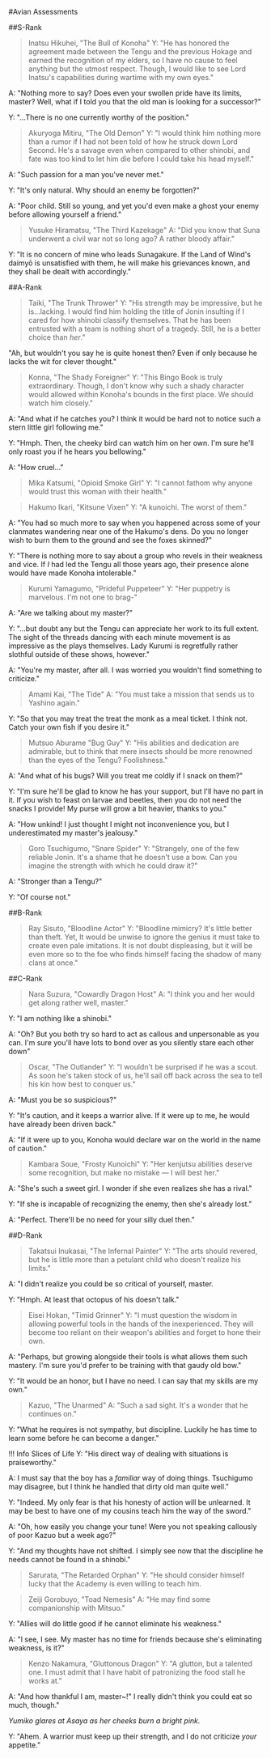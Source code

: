#Avian Assessments

##S-Rank
>Inatsu Hikuhei, "The Bull of Konoha"
Y: "He has honored the agreement made between the Tengu and the previous Hokage and earned the recognition of my elders, so I have no cause to feel anything but the utmost respect. Though, I would like to see Lord Inatsu's capabilities during wartime with my own eyes."

A: "Nothing more to say? Does even your swollen pride have its limits, master? Well, what if I told you that the old man is looking for a successor?"

Y: "...There is no one currently worthy of the position."

>Akuryoga Mitiru, "The Old Demon"
Y: "I would think him nothing more than a rumor if I had not been told of how he struck down Lord Second. He's a savage even when compared to other shinobi, and fate was too kind to let him die before I could take his head myself."

A: "Such passion for a man you've never met."

Y: "It's only natural. Why should an enemy be forgotten?"

A: "Poor child. Still so young, and yet you'd even make a ghost your enemy before allowing yourself a friend."

>Yusuke Hiramatsu, "The Third Kazekage"
A: "Did you know that Suna underwent a civil war not so long ago? A rather bloody affair."

Y: "It is no concern of mine who leads Sunagakure. If the Land of Wind's daimyō is unsatisfied with them, he will make his grievances known, and they shall be dealt with accordingly."

##A-Rank
>Taiki, "The Trunk Thrower"
Y: "His strength may be impressive, but he is...lacking. I would find him holding the title of Jonin insulting if I cared for how shinobi classify themselves. That he has been entrusted with a team is nothing short of a tragedy. Still, he is a better choice than *her*."

"Ah, but wouldn't you say he is quite honest then? Even if only because he lacks the wit for clever thought."

>Konna, "The Shady Foreigner"
Y: "This Bingo Book is truly extraordinary. Though, I don't know why such a shady character would allowed within Konoha's bounds in the first place. We should watch him closely."

A: "And what if he catches you? I think it would be hard not to notice such a stern little girl following me."

Y: "Hmph. Then, the cheeky bird can watch him on her own. I'm sure he'll only roast you if he hears you bellowing."

A: "How cruel..."

>Mika Katsumi, "Opioid Smoke Girl"
Y: "I cannot fathom why anyone would trust this woman with their health."

>Hakumo Ikari, "Kitsune Vixen"
Y: "A kunoichi. The worst of them."

A: "You had so much more to say when you happened across some of your clanmates wandering near one of the Hakumo's dens. Do you no longer wish to burn them to the ground and see the foxes skinned?"

Y: "There is nothing more to say about a group who revels in their weakness and vice. If *I* had led the Tengu all those years ago, their presence alone would have made Konoha intolerable."

>Kurumi Yamagumo, "Prideful Puppeteer"
Y: "Her puppetry is marvelous. I'm not one to brag-"

A: "Are we talking about my master?"

Y: "...but doubt any but the Tengu can appreciate her work to its full extent. The sight of the threads dancing with each minute movement is as impressive as the plays themselves. Lady Kurumi is regretfully rather slothful outside of these shows, however."

A: "You're my master, after all. I was worried you wouldn't find something to criticize."

>Amami Kai, "The Tide"
A: "You must take a mission that sends us to Yashino again."

Y: "So that you may treat the treat the monk as a meal ticket. I think not. Catch your own fish if you desire it."

>Mutsuo Aburame "Bug Guy"
Y: "His abilities and dedication are admirable, but to think that mere insects should be more renowned than the eyes of the Tengu? Foolishness."

A: "And what of his bugs? Will you treat me coldly if I snack on them?"

Y: "I'm sure he'll be glad to know he has your support, but I'll have no part in it. If you wish to feast on larvae and beetles, then you do not need the snacks I provide! My purse will grow a bit heavier, thanks to you."

A: "How unkind! I just thought I might not inconvenience you, but I underestimated my master's jealousy."

>Goro Tsuchigumo, "Snare Spider"
Y: "Strangely, one of the few reliable Jonin. It's a shame that he doesn't use a bow. Can you imagine the strength with which he could draw it?"

A: "Stronger than a Tengu?"

Y: "Of course not."

##B-Rank
>Ray Sisuto, "Bloodline Actor"
Y: "Bloodline mimicry? It's little better than theft. Yet, It would be unwise to ignore the genius it must take to create even pale imitations. It is not doubt displeasing, but it will be even more so to the foe who finds himself facing the shadow of many clans at once."

##C-Rank
>Nara Suzura, "Cowardly Dragon Host"
A: "I think you and her would get along rather well, master."

Y: "I am nothing like a shinobi."

A: "Oh? But you both try so hard to act as callous and unpersonable as you can. I'm sure you'll have lots to bond over as you silently stare each other down"

>Oscar, "The Outlander"
Y: "I wouldn't be surprised if he was a scout. As soon he's taken stock of us, he'll sail off back across the sea to tell his kin how best to conquer us."

A: "Must you be so suspicious?"

Y: "It's caution, and it keeps a warrior alive. If it were up to me, he would have already been driven back."

A: "If it were up to you, Konoha would declare war on the world in the name of caution."

>Kambara Soue, "Frosty Kunoichi"
Y: "Her kenjutsu abilities deserve some recognition, but make no mistake — I will best her."

A: "She's such a sweet girl. I wonder if she even realizes she has a rival."

Y: "If she is incapable of recognizing the enemy, then she's already lost."

A: "Perfect. There'll be no need for your silly duel then."

##D-Rank
>Takatsui Inukasai, "The Infernal Painter"
Y: "The arts should revered, but he is little more than a petulant child who doesn't realize his limits."

A: "I didn't realize you could be so critical of yourself, master.

Y: "Hmph. At least that octopus of his doesn't talk."

>Eisei Hokan, "Timid Grinner"
Y: "I must question the wisdom in allowing powerful tools in the hands of the inexperienced. They will become too reliant on their weapon's abilities and forget to hone their own.

A: "Perhaps, but growing alongside their tools is what allows them such mastery. I'm sure you'd prefer to be training with that gaudy old bow."

Y: "It would be an honor, but I have no need. I can say that my skills are my own."

>Kazuo, "The Unarmed"
A: "Such a sad sight. It's a wonder that he continues on."

Y: "What he requires is not sympathy, but discipline. Luckily he has time to learn some before he can become a danger."

!!! Info Slices of Life
Y: "His direct way of dealing with situations is praiseworthy."

A: I must say that the boy has a *familiar* way of doing things. Tsuchigumo may disagree, but I think he handled that dirty old man quite well."

Y: "Indeed. My only fear is that his honesty of action will be unlearned. It may be best to have one of my cousins teach him the way of the sword."

A: "Oh, how easily you change your tune! Were you not speaking callously of poor Kazuo but a week ago?"

Y: "And my thoughts have not shifted. I simply see now that the discipline he needs cannot be found in a shinobi."

>Sarurata, "The Retarded Orphan"
Y: "He should consider himself lucky that the Academy is even willing to teach him.

>Zeiji Gorobuyo, "Toad Nemesis"
A: "He may find some companionship with Mitsuo."

Y: "Allies will do little good if he cannot eliminate his weakness."

A: "I see, I see. My master has no time for friends because she's eliminating weakness, is it?"

>Kenzo Nakamura, "Gluttonous Dragon"
Y: "A glutton, but a talented one. I must admit that I have habit of patronizing the food stall he works at."

A: "And how thankful I am, master~!" I really didn't think you could eat so much, though."

*Yumiko glares at Asaya as her cheeks burn a bright pink.*

Y: "Ahem. A warrior must keep up their strength, and I do not criticize *your* appetite."